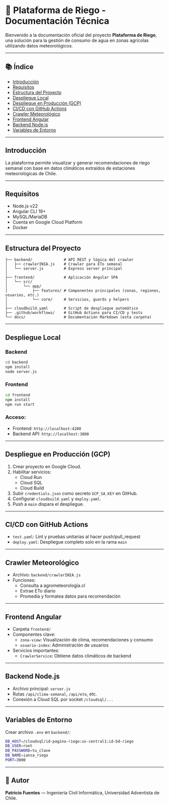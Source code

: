 # 🌿 Plataforma de Riego - Documentación Técnica

Bienvenido a la documentación oficial del proyecto **Plataforma de Riego**, una solución para la gestión de consumo de agua en zonas agrícolas utilizando datos meteorológicos.

---

## 📚 Índice

- [Introducción](#introduccion)
- [Requisitos](#requisitos)
- [Estructura del Proyecto](#estructura-del-proyecto)
- [Despliegue Local](#despliegue-local)
- [Despliegue en Producción (GCP)](#despliegue-en-produccion-gcp)
- [CI/CD con GitHub Actions](#cicd-con-github-actions)
- [Crawler Meteorológico](#crawler-meteorologico)
- [Frontend Angular](#frontend-angular)
- [Backend Node.js](#backend-nodejs)
- [Variables de Entorno](#variables-de-entorno)

---

## Introducción
La plataforma permite visualizar y generar recomendaciones de riego semanal con base en datos climáticos extraídos de estaciones meteorológicas de Chile.

---

## Requisitos
- Node.js v22
- Angular CLI 19+
- MySQL/MariaDB
- Cuenta en Google Cloud Platform
- Docker

---

## Estructura del Proyecto

```
├── backend/              # API REST y lógica del crawler
│   ├── crawlerINIA.js    # Crawler para ETo semanal
│   └── server.js         # Express server principal
│
├── frontend/             # Aplicación Angular SPA
│   └── src/
│       └── app/
│           ├── features/ # Componentes principales (zonas, regiones, usuarios, etc.)
│           └── core/     # Servicios, guards y helpers
│
├── cloudbuild.yaml       # Script de despliegue automático
├── .github/workflows/    # GitHub Actions para CI/CD y tests
└── docs/                 # Documentación Markdown (esta carpeta)
```

---

## Despliegue Local
### Backend
```bash
cd backend
npm install
node server.js
```

### Frontend
```bash
cd frontend
npm install
npm run start
```

### Acceso:
- Frontend: `http://localhost:4200`
- Backend API: `http://localhost:3000`

---

## Despliegue en Producción (GCP)

1. Crear proyecto en Google Cloud.
2. Habilitar servicios:
   - Cloud Run
   - Cloud SQL
   - Cloud Build
3. Subir `credentials.json` como secreto `GCP_SA_KEY` en GitHub.
4. Configurar `cloudbuild.yaml` y `deploy.yaml`.
5. Push a `main` dispara el despliegue.

---

## CI/CD con GitHub Actions
- `test.yaml`: Lint y pruebas unitarias al hacer push/pull_request
- `deploy.yaml`: Despliegue completo solo en la rama `main`

---

## Crawler Meteorológico
- Archivo: `backend/crawlerINIA.js`
- Funciones:
  - Consulta a agrometeorología.cl
  - Extrae ETo diario
  - Promedia y formatea datos para recomendación

---

## Frontend Angular
- Carpeta `frontend/`
- Componentes clave:
  - `zona-view`: Visualización de clima, recomendaciones y consumo
  - `usuario-index`: Administración de usuarios
- Servicios importantes:
  - `CrawlerService`: Obtiene datos climáticos de backend

---

## Backend Node.js
- Archivo principal: `server.js`
- Rutas `/api/clima-semanal`, `/api/eto`, etc.
- Conexión a Cloud SQL por socket `/cloudsql/...`

---

## Variables de Entorno
Crear archivo `.env` en `backend/`:
```bash
DB_HOST=/cloudsql/id-pagina-riego:us-central1:id-bd-riego
DB_USER=root
DB_PASSWORD=tu_clave
DB_NAME=iansa_riego
PORT=3000
```

---

## 📌 Autor
**Patricio Fuentes** — Ingeniería Civil Informática, Universidad Adventista de Chile.

